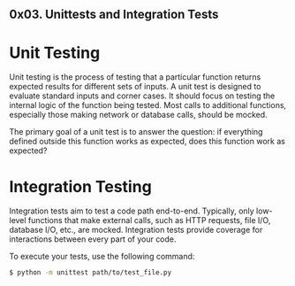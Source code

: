 ## 0x03. Unittests and Integration Tests
# Unit Testing

Unit testing is the process of testing that a particular function returns expected results for different sets of inputs. A unit test is designed to evaluate standard inputs and corner cases. It should focus on testing the internal logic of the function being tested. Most calls to additional functions, especially those making network or database calls, should be mocked.

The primary goal of a unit test is to answer the question: if everything defined outside this function works as expected, does this function work as expected?

# Integration Testing

Integration tests aim to test a code path end-to-end. Typically, only low-level functions that make external calls, such as HTTP requests, file I/O, database I/O, etc., are mocked. Integration tests provide coverage for interactions between every part of your code.

To execute your tests, use the following command:

```bash
$ python -m unittest path/to/test_file.py
```

